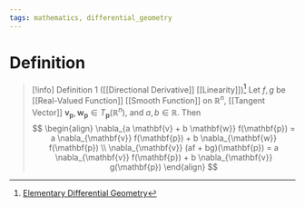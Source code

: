 ```yaml
---
tags: mathematics, differential_geometry
---
```


# Definition

> [!info] Definition 1 ([[Directional Derivative]] [[Linearity]])[^1]
> Let $f, g$ be [[Real-Valued Function]] [[Smooth Function]] on $\mathbb{R}^n$, [[Tangent Vector]] $\mathbf{v}_{\mathbf{p}}, \mathbf{w}_{\mathbf{p}} \in T_{\mathbf{p}}(\mathbb{R}^n)$, and $a, b \in \mathbb{R}$. Then
> $$
> \begin{align}
> \nabla_{a \mathbf{v} + b \mathbf{w}} f(\mathbf{p}) = a \nabla_{\mathbf{v}} f(\mathbf{p}) + b \nabla_{\mathbf{w}} f(\mathbf{p}) \\
> \nabla_{\mathbf{v}} (af + bg)(\mathbf{p}) = a \nabla_{\mathbf{v}} f(\mathbf{p}) + b \nabla_{\mathbf{v}} g(\mathbf{p})
> \end{align}
> $$

[^1]: [Elementary Differential Geometry](zotero://open-pdf/library/items/F6CCEWIU?page=28)